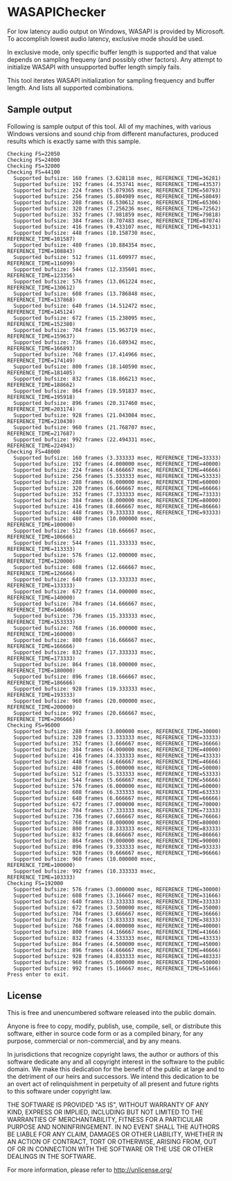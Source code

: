 # WASAPIChecker

For low latency audio output on Windows, WASAPI is provided by Microsoft. To accomplish lowest audio latency, exclusive mode should be used.

In exclusive mode, only specific buffer length is supported and that value depends on sampling frequeny (and possibly other factors). Any attempt to initialize WASAPI with unsupported buffer length simply fails.

This tool iterates WASAPI initialization for sampling frequency and buffer length. And lists all supported combinations.

## Sample output

Following is sample output of this tool. All of my machines, with various Windows versions and sound chip from different manufactures, produced results which is exactly same with this sample.

```
Checking FS=22050
Checking FS=24000
Checking FS=32000
Checking FS=44100
  Supported bufsize: 160 frames (3.628118 msec, REFERENCE_TIME=36281)
  Supported bufsize: 192 frames (4.353741 msec, REFERENCE_TIME=43537)
  Supported bufsize: 224 frames (5.079365 msec, REFERENCE_TIME=50793)
  Supported bufsize: 256 frames (5.804989 msec, REFERENCE_TIME=58049)
  Supported bufsize: 288 frames (6.530612 msec, REFERENCE_TIME=65306)
  Supported bufsize: 320 frames (7.256236 msec, REFERENCE_TIME=72562)
  Supported bufsize: 352 frames (7.981859 msec, REFERENCE_TIME=79818)
  Supported bufsize: 384 frames (8.707483 msec, REFERENCE_TIME=87074)
  Supported bufsize: 416 frames (9.433107 msec, REFERENCE_TIME=94331)
  Supported bufsize: 448 frames (10.158730 msec, REFERENCE_TIME=101587)
  Supported bufsize: 480 frames (10.884354 msec, REFERENCE_TIME=108843)
  Supported bufsize: 512 frames (11.609977 msec, REFERENCE_TIME=116099)
  Supported bufsize: 544 frames (12.335601 msec, REFERENCE_TIME=123356)
  Supported bufsize: 576 frames (13.061224 msec, REFERENCE_TIME=130612)
  Supported bufsize: 608 frames (13.786848 msec, REFERENCE_TIME=137868)
  Supported bufsize: 640 frames (14.512472 msec, REFERENCE_TIME=145124)
  Supported bufsize: 672 frames (15.238095 msec, REFERENCE_TIME=152380)
  Supported bufsize: 704 frames (15.963719 msec, REFERENCE_TIME=159637)
  Supported bufsize: 736 frames (16.689342 msec, REFERENCE_TIME=166893)
  Supported bufsize: 768 frames (17.414966 msec, REFERENCE_TIME=174149)
  Supported bufsize: 800 frames (18.140590 msec, REFERENCE_TIME=181405)
  Supported bufsize: 832 frames (18.866213 msec, REFERENCE_TIME=188662)
  Supported bufsize: 864 frames (19.591837 msec, REFERENCE_TIME=195918)
  Supported bufsize: 896 frames (20.317460 msec, REFERENCE_TIME=203174)
  Supported bufsize: 928 frames (21.043084 msec, REFERENCE_TIME=210430)
  Supported bufsize: 960 frames (21.768707 msec, REFERENCE_TIME=217687)
  Supported bufsize: 992 frames (22.494331 msec, REFERENCE_TIME=224943)
Checking FS=48000
  Supported bufsize: 160 frames (3.333333 msec, REFERENCE_TIME=33333)
  Supported bufsize: 192 frames (4.000000 msec, REFERENCE_TIME=40000)
  Supported bufsize: 224 frames (4.666667 msec, REFERENCE_TIME=46666)
  Supported bufsize: 256 frames (5.333333 msec, REFERENCE_TIME=53333)
  Supported bufsize: 288 frames (6.000000 msec, REFERENCE_TIME=60000)
  Supported bufsize: 320 frames (6.666667 msec, REFERENCE_TIME=66666)
  Supported bufsize: 352 frames (7.333333 msec, REFERENCE_TIME=73333)
  Supported bufsize: 384 frames (8.000000 msec, REFERENCE_TIME=80000)
  Supported bufsize: 416 frames (8.666667 msec, REFERENCE_TIME=86666)
  Supported bufsize: 448 frames (9.333333 msec, REFERENCE_TIME=93333)
  Supported bufsize: 480 frames (10.000000 msec, REFERENCE_TIME=100000)
  Supported bufsize: 512 frames (10.666667 msec, REFERENCE_TIME=106666)
  Supported bufsize: 544 frames (11.333333 msec, REFERENCE_TIME=113333)
  Supported bufsize: 576 frames (12.000000 msec, REFERENCE_TIME=120000)
  Supported bufsize: 608 frames (12.666667 msec, REFERENCE_TIME=126666)
  Supported bufsize: 640 frames (13.333333 msec, REFERENCE_TIME=133333)
  Supported bufsize: 672 frames (14.000000 msec, REFERENCE_TIME=140000)
  Supported bufsize: 704 frames (14.666667 msec, REFERENCE_TIME=146666)
  Supported bufsize: 736 frames (15.333333 msec, REFERENCE_TIME=153333)
  Supported bufsize: 768 frames (16.000000 msec, REFERENCE_TIME=160000)
  Supported bufsize: 800 frames (16.666667 msec, REFERENCE_TIME=166666)
  Supported bufsize: 832 frames (17.333333 msec, REFERENCE_TIME=173333)
  Supported bufsize: 864 frames (18.000000 msec, REFERENCE_TIME=180000)
  Supported bufsize: 896 frames (18.666667 msec, REFERENCE_TIME=186666)
  Supported bufsize: 928 frames (19.333333 msec, REFERENCE_TIME=193333)
  Supported bufsize: 960 frames (20.000000 msec, REFERENCE_TIME=200000)
  Supported bufsize: 992 frames (20.666667 msec, REFERENCE_TIME=206666)
Checking FS=96000
  Supported bufsize: 288 frames (3.000000 msec, REFERENCE_TIME=30000)
  Supported bufsize: 320 frames (3.333333 msec, REFERENCE_TIME=33333)
  Supported bufsize: 352 frames (3.666667 msec, REFERENCE_TIME=36666)
  Supported bufsize: 384 frames (4.000000 msec, REFERENCE_TIME=40000)
  Supported bufsize: 416 frames (4.333333 msec, REFERENCE_TIME=43333)
  Supported bufsize: 448 frames (4.666667 msec, REFERENCE_TIME=46666)
  Supported bufsize: 480 frames (5.000000 msec, REFERENCE_TIME=50000)
  Supported bufsize: 512 frames (5.333333 msec, REFERENCE_TIME=53333)
  Supported bufsize: 544 frames (5.666667 msec, REFERENCE_TIME=56666)
  Supported bufsize: 576 frames (6.000000 msec, REFERENCE_TIME=60000)
  Supported bufsize: 608 frames (6.333333 msec, REFERENCE_TIME=63333)
  Supported bufsize: 640 frames (6.666667 msec, REFERENCE_TIME=66666)
  Supported bufsize: 672 frames (7.000000 msec, REFERENCE_TIME=70000)
  Supported bufsize: 704 frames (7.333333 msec, REFERENCE_TIME=73333)
  Supported bufsize: 736 frames (7.666667 msec, REFERENCE_TIME=76666)
  Supported bufsize: 768 frames (8.000000 msec, REFERENCE_TIME=80000)
  Supported bufsize: 800 frames (8.333333 msec, REFERENCE_TIME=83333)
  Supported bufsize: 832 frames (8.666667 msec, REFERENCE_TIME=86666)
  Supported bufsize: 864 frames (9.000000 msec, REFERENCE_TIME=90000)
  Supported bufsize: 896 frames (9.333333 msec, REFERENCE_TIME=93333)
  Supported bufsize: 928 frames (9.666667 msec, REFERENCE_TIME=96666)
  Supported bufsize: 960 frames (10.000000 msec, REFERENCE_TIME=100000)
  Supported bufsize: 992 frames (10.333333 msec, REFERENCE_TIME=103333)
Checking FS=192000
  Supported bufsize: 576 frames (3.000000 msec, REFERENCE_TIME=30000)
  Supported bufsize: 608 frames (3.166667 msec, REFERENCE_TIME=31666)
  Supported bufsize: 640 frames (3.333333 msec, REFERENCE_TIME=33333)
  Supported bufsize: 672 frames (3.500000 msec, REFERENCE_TIME=35000)
  Supported bufsize: 704 frames (3.666667 msec, REFERENCE_TIME=36666)
  Supported bufsize: 736 frames (3.833333 msec, REFERENCE_TIME=38333)
  Supported bufsize: 768 frames (4.000000 msec, REFERENCE_TIME=40000)
  Supported bufsize: 800 frames (4.166667 msec, REFERENCE_TIME=41666)
  Supported bufsize: 832 frames (4.333333 msec, REFERENCE_TIME=43333)
  Supported bufsize: 864 frames (4.500000 msec, REFERENCE_TIME=45000)
  Supported bufsize: 896 frames (4.666667 msec, REFERENCE_TIME=46666)
  Supported bufsize: 928 frames (4.833333 msec, REFERENCE_TIME=48333)
  Supported bufsize: 960 frames (5.000000 msec, REFERENCE_TIME=50000)
  Supported bufsize: 992 frames (5.166667 msec, REFERENCE_TIME=51666)
Press enter to exit.
```

## License

This is free and unencumbered software released into the public domain.

Anyone is free to copy, modify, publish, use, compile, sell, or
distribute this software, either in source code form or as a compiled
binary, for any purpose, commercial or non-commercial, and by any
means.

In jurisdictions that recognize copyright laws, the author or authors
of this software dedicate any and all copyright interest in the
software to the public domain. We make this dedication for the benefit
of the public at large and to the detriment of our heirs and
successors. We intend this dedication to be an overt act of
relinquishment in perpetuity of all present and future rights to this
software under copyright law.

THE SOFTWARE IS PROVIDED "AS IS", WITHOUT WARRANTY OF ANY KIND,
EXPRESS OR IMPLIED, INCLUDING BUT NOT LIMITED TO THE WARRANTIES OF
MERCHANTABILITY, FITNESS FOR A PARTICULAR PURPOSE AND NONINFRINGEMENT.
IN NO EVENT SHALL THE AUTHORS BE LIABLE FOR ANY CLAIM, DAMAGES OR
OTHER LIABILITY, WHETHER IN AN ACTION OF CONTRACT, TORT OR OTHERWISE,
ARISING FROM, OUT OF OR IN CONNECTION WITH THE SOFTWARE OR THE USE OR
OTHER DEALINGS IN THE SOFTWARE.

For more information, please refer to <http://unlicense.org/>